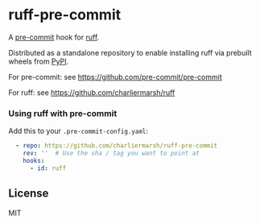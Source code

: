 # ruff-pre-commit

A [pre-commit](https://pre-commit.com/) hook for [ruff](https://github.com/charliermarsh/ruff).

Distributed as a standalone repository to enable installing ruff via prebuilt wheels from
[PyPI](https://pypi.org/project/ruff/).

For pre-commit: see https://github.com/pre-commit/pre-commit

For ruff: see https://github.com/charliermarsh/ruff

### Using ruff with pre-commit

Add this to your `.pre-commit-config.yaml`:

```yaml
  - repo: https://github.com/charliermarsh/ruff-pre-commit
    rev: ''  # Use the sha / tag you want to point at
    hooks:
      - id: ruff
```

## License

MIT
